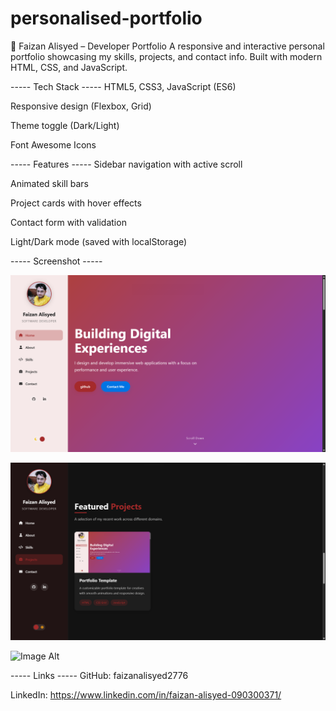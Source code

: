 # personalised-portfolio
💼 Faizan Alisyed – Developer Portfolio
A responsive and interactive personal portfolio showcasing my skills, projects, and contact info. Built with modern HTML, CSS, and JavaScript.

 ----- Tech Stack -----
HTML5, CSS3, JavaScript (ES6)

Responsive design (Flexbox, Grid)

Theme toggle (Dark/Light)

Font Awesome Icons

 ----- Features -----
Sidebar navigation with active scroll

Animated skill bars

Project cards with hover effects

Contact form with validation

Light/Dark mode (saved with localStorage)

 ----- Screenshot -----

  ![Image Alt](https://github.com/faizanalisyed2776/personalised-portfolio/blob/133a050ac7a062e6601771810e4792d34a616b23/template.png)
 
  
  ![Image Alt](https://github.com/faizanalisyed2776/personalised-portfolio/blob/ac41becef9ab3e17ceac90d636b34a573ccc75e0/Screenshot%202025-06-23%20085910.png)

 
  ![Image Alt](image_url)

 
 ----- Links -----
GitHub: faizanalisyed2776

LinkedIn: https://www.linkedin.com/in/faizan-alisyed-090300371/

